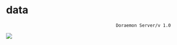 # data
                                              Doraemon Server/v 1.0
<img src="https://spat-cloud.github.io/data/DORAEMON1.png">
